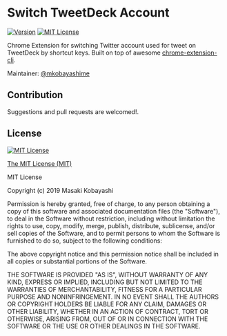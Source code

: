 # Switch TweetDeck Account
[![Version](https://img.shields.io/badge/Version-1.4-blue.svg?style=for-the-badge)](https://chrome.google.com/webstore/detail/switch-tweetdeck-account/jhclgjipjcengbapikaenmopdinlnpin)
[![MIT License](https://img.shields.io/github/license/mkobayashime/switch-tweetdeck-account.svg?style=for-the-badge)](https://github.com/mkobayashime/switch-tweetdeck-account/blob/master/LICENSE)

Chrome Extension for switching Twitter account used for tweet on TweetDeck by shortcut keys.
Built on top of awesome [chrome-extension-cli](https://github.com/dutiyesh/chrome-extension-cli).

Maintainer: [@mkobayashime](https://twitter.com/mkobayashime)

## Contribution

Suggestions and pull requests are welcomed!.

## License

[![MIT License](https://img.shields.io/github/license/mkobayashime/switch-tweetdeck-account.svg?style=for-the-badge)](https://github.com/mkobayashime/switch-tweetdeck-account/blob/master/LICENSE)

[The MIT License (MIT)](https://opensource.org/licenses/mit-license.php)

MIT License

Copyright (c) 2019 Masaki Kobayashi

Permission is hereby granted, free of charge, to any person obtaining a copy
of this software and associated documentation files (the "Software"), to deal
in the Software without restriction, including without limitation the rights
to use, copy, modify, merge, publish, distribute, sublicense, and/or sell
copies of the Software, and to permit persons to whom the Software is
furnished to do so, subject to the following conditions:

The above copyright notice and this permission notice shall be included in all
copies or substantial portions of the Software.

THE SOFTWARE IS PROVIDED "AS IS", WITHOUT WARRANTY OF ANY KIND, EXPRESS OR
IMPLIED, INCLUDING BUT NOT LIMITED TO THE WARRANTIES OF MERCHANTABILITY,
FITNESS FOR A PARTICULAR PURPOSE AND NONINFRINGEMENT. IN NO EVENT SHALL THE
AUTHORS OR COPYRIGHT HOLDERS BE LIABLE FOR ANY CLAIM, DAMAGES OR OTHER
LIABILITY, WHETHER IN AN ACTION OF CONTRACT, TORT OR OTHERWISE, ARISING FROM,
OUT OF OR IN CONNECTION WITH THE SOFTWARE OR THE USE OR OTHER DEALINGS IN THE
SOFTWARE.
